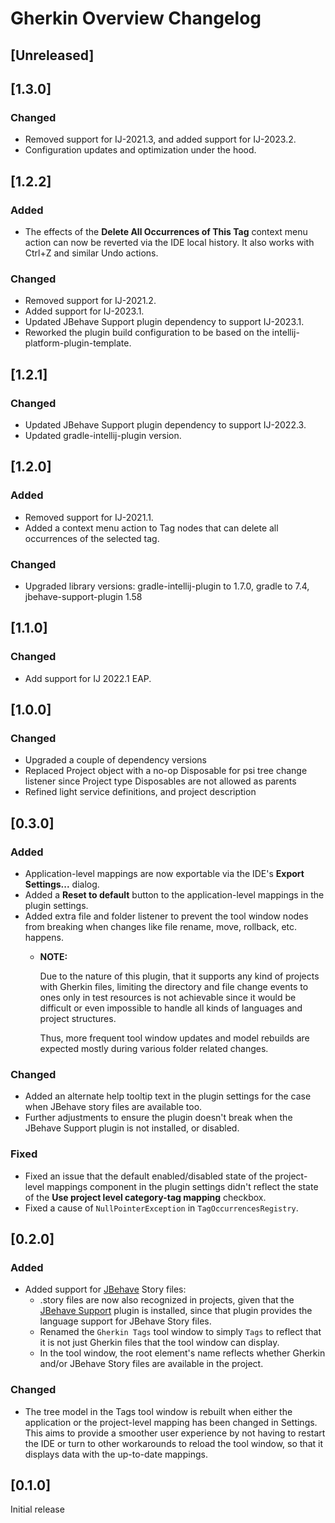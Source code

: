 <!-- Keep a Changelog guide -> https://keepachangelog.com -->

# Gherkin Overview Changelog

## [Unreleased]

## [1.3.0]

### Changed
- Removed support for IJ-2021.3, and added support for IJ-2023.2.
- Configuration updates and optimization under the hood.

## [1.2.2]

### Added
- The effects of the **Delete All Occurrences of This Tag** context menu action can now be reverted via the IDE local history.
It also works with Ctrl+Z and similar Undo actions.

### Changed
- Removed support for IJ-2021.2.
- Added support for IJ-2023.1.
- Updated JBehave Support plugin dependency to support IJ-2023.1.
- Reworked the plugin build configuration to be based on the intellij-platform-plugin-template.

## [1.2.1]

### Changed
- Updated JBehave Support plugin dependency to support IJ-2022.3.
- Updated gradle-intellij-plugin version.

## [1.2.0]

### Added
- Removed support for IJ-2021.1.
- Added a context menu action to Tag nodes that can delete all occurrences of the selected tag.

### Changed
- Upgraded library versions: gradle-intellij-plugin to 1.7.0, gradle to 7.4, jbehave-support-plugin 1.58

## [1.1.0]

### Changed
- Add support for IJ 2022.1 EAP.

## [1.0.0]

### Changed
- Upgraded a couple of dependency versions
- Replaced Project object with a no-op Disposable for psi tree change listener since Project type Disposables are not allowed as parents
- Refined light service definitions, and project description

## [0.3.0]

### Added
- Application-level mappings are now exportable via the IDE's **Export Settings...** dialog.
- Added a **Reset to default** button to the application-level mappings in the plugin settings.
- Added extra file and folder listener to prevent the tool window nodes from breaking when changes like file rename,
  move, rollback, etc. happens.
  - **NOTE:**
    
    Due to the nature of this plugin, that it supports any kind of projects with Gherkin files,
    limiting the directory and file change events to ones only in test resources is not achievable since it would be
    difficult or even impossible to handle all kinds of languages and project structures.
    
    Thus, more frequent tool window updates and model rebuilds are expected mostly during various folder related changes.

### Changed
- Added an alternate help tooltip text in the plugin settings for the case when JBehave story files are available too.
- Further adjustments to ensure the plugin doesn't break when the JBehave Support plugin is not installed, or disabled.

### Fixed
- Fixed an issue that the default enabled/disabled state of the project-level mappings component in the plugin settings
didn't reflect the state of the **Use project level category-tag mapping** checkbox.
- Fixed a cause of `NullPointerException` in `TagOccurrencesRegistry`.

## [0.2.0]

### Added
- Added support for [JBehave](https://jbehave.org) Story files:
  - .story files are now also recognized in projects, given that the [JBehave Support](https://plugins.jetbrains.com/plugin/16716-gherkin-overview) plugin is installed, since that
  plugin provides the language support for JBehave Story files.
  - Renamed the `Gherkin Tags` tool window to simply `Tags` to reflect that it is not just Gherkin files that the tool
  window can display.
  - In the tool window, the root element's name reflects whether Gherkin and/or JBehave Story files are available in the
  project.

### Changed
- The tree model in the Tags tool window is rebuilt when either the application or the project-level mapping
has been changed in Settings. This aims to provide a smoother user experience by not having to restart the IDE or
turn to other workarounds to reload the tool window, so that it displays data with the up-to-date mappings.

## [0.1.0]

Initial release
